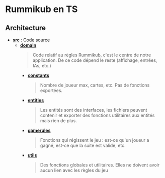 # Rummikub en TS

## Architecture

- [**src**](src) : Code source
  - [**domain**](src/domain)
    > Code relatif au règles Rummikub, c'est le centre de notre application. De ce code dépend le reste (affichage, entrées, IAs, etc.)
    - [**constants**](src/domain/constants)
      > Nombre de joueur max, cartes, etc. Pas de fonctions exportées.
    - [**entities**](src/domain/entities)
      > Les entités sont des interfaces, les fichiers peuvent contenir et exporter des fonctions utilitaires aux entités mais rien de plus.
    - [**gamerules**](src/domain/gamerules)
      > Fonctions qui régissent le jeu : est-ce qu'un joueur a gagné, est-ce que la suite est valide, etc.
    - [**utils**](src/domain/utils)
      > Des fonctions globales et utilitaires. Elles ne doivent avoir aucun lien avec les règles du jeu
